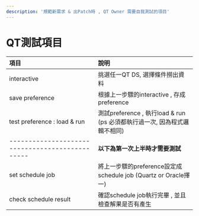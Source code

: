 ```yaml
---
description: '規範新需求 & 出Patch時 , QT Owner 需要自我測試的項目'
---
```


# QT測試項目



| 項目 | 說明 |
| :--- | :--- |
| interactive | 挑選任一QT DS, 選擇條件撈出資料 |
| save preference | 根據上一步驟的interactive , 存成preference |
| test preference : load & run | 測試preference  , 執行load & run \(ps 必須都執行過一次, 因為程式邏輯不相同\) |
| ----------------------------------------------- | **以下為第一次上半時才需要測試** |
| set schedule job | 將上一步驟的preference設定成schedule job \(Quartz or Oracle擇一\) |
| check schedule  result | 確認schedule job執行完畢 , 並且檢查解果是否有產生 |



